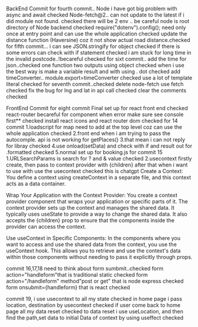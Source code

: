 BackEnd Commit
for fourth commit..
Node i have got big problem with async and await checked
Node-fetch@2.. can not update to the latest if i did module not found. checked
there will be 2 env .. be careful node is root directory of Node backend checked
require("dotenv").config(); need only once at entry point and can use the whole application checked
update the distance function (Haversine) coz it not show actual road distance.checked
for fifth commit...
i can see JSON.stringify for object checked
if there is some errors can check with if statement checked
i am stuck for long time in the invalid postcode..!becareful checked
for sixt commit..
add the time for json..checked
one function two outputs using object checked
when i use the best way is make a variable result and with using . dot checked
add timeConverter.. module.export=timeConverter checked
use a lot of template literal checked
for seventh commit..checked
delete node-fetch use fetch checked
fix the bug for lng and lat in api call checked
clear the comments checked

FrontEnd Commit
for eight commit
Final set up for react front end checked
react-router becareful for component when error make sure see console first\*\* checked
install react icons and react router dom checked
for 14 commit
1.loadscript for map need to add at the top level coz can use the whole application checked
2.front end when i am trying to pass the autocomple. api is not working for getPlaces()
3.that mean i can not reply for libray checked
4.use onload(setData) and check with if and result out for .formatted checked
5.normal set up for booking.js
for commit 15
1.URLSearchParams is search for ? and & value checked
2.usecontext firstly create, then pass to context provider with {children} after that when i want to use with use the usecontext checked
this is chatgpt
Create a Context: You define a context using createContext in a separate file, and this context acts as a data container.

Wrap Your Application with the Context Provider: You create a context provider component that wraps your application or specific parts of it. The context provider sets up the context and manages the shared data. It typically uses useState to provide a way to change the shared data. It also accepts the {children} prop to ensure that the components inside the provider can access the context.

Use useContext in Specific Components: In the components where you want to access and use the shared data from the context, you use the useContext hook. This allows you to retrieve and use the context's data within those components without needing to pass it explicitly through props.

commit 16,17,18
need to think about form sumbmit..checked
form action="handleform"that is traditional static checked
form action="/handleform" method"post or get" that is node express checked
form onsubmit={handleform} that is react checked

commit 19,
i use usecontext to all my state checked
in home page i pass location, destination by usecontext checked
if user come back to home page all my data reset checked
to data reset i use useLocation, and then find the path,set data to initial Data of context by using useffect checked
